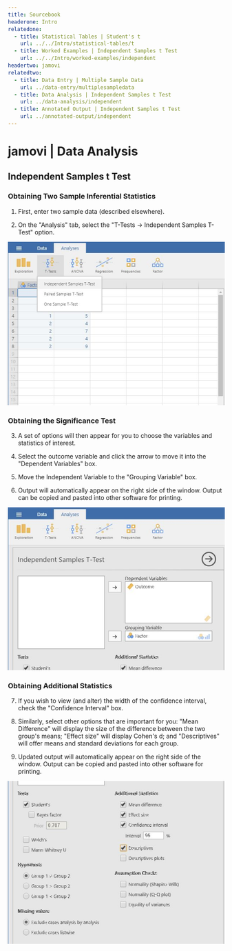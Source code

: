 ```yaml
---
title: Sourcebook
headerone: Intro
relatedone:
  - title: Statistical Tables | Student's t
    url: ../../Intro/statistical-tables/t
  - title: Worked Examples | Independent Samples t Test
    url: ../../Intro/worked-examples/independent
headertwo: jamovi
relatedtwo:
  - title: Data Entry | Multiple Sample Data
    url: ../data-entry/multiplesampledata
  - title: Data Analysis | Independent Samples t Test
    url: ../data-analysis/independent
  - title: Annotated Output | Independent Samples t Test
    url: ../annotated-output/independent
---
```


# jamovi | Data Analysis

## Independent Samples t Test 

### Obtaining Two Sample Inferential Statistics

1. First, enter two sample data (described elsewhere). 

2. On the "Analysis" tab, select the "T-Tests → Independent Samples T-Test" option.

<p align="center"><kbd><img src="independent1.png"></kbd></p>

### Obtaining the Significance Test

3. A set of options will then appear for you to choose the variables and statistics of interest.

4. Select the outcome variable and click the arrow to move it into the "Dependent Variables" box.

5. Move the Independent Variable to the "Grouping Variable" box. 

6. Output will automatically appear on the right side of the window. Output can be copied and pasted into other software for printing.

<p align="center"><kbd><img src="independent2.png"></kbd></p>

### Obtaining Additional Statistics

7. If you wish to view (and alter) the width of the confidence interval, check the "Confidence Interval" box. 

8. Similarly, select other options that are important for you: "Mean Difference" will display the size of the difference between the two group's means; "Effect size" will display Cohen's d; and "Descriptives" will offer means and standard deviations for each group. 

9. Updated output will automatically appear on the right side of the window. Output can be copied and pasted into other software for printing.

<p align="center"><kbd><img src="independent3.png"></kbd></p>
